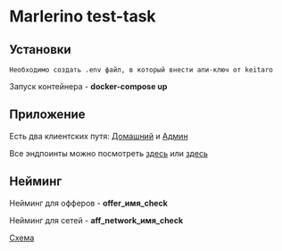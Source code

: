 # Marlerino test-task

## Установки
    Необходимо создать .env файл, в который внести апи-ключ от keitaro

Запуск контейнера - __docker-compose up__


## Приложение

Есть два клиентских путя: [Домашний](http://localhost:8000/) и [Админ](http://localhost:8000/admin/)

Все эндпоинты можно посмотреть [здесь](http://localhost:8000/docs) или [здесь](http://localhost:8000/redoc)

## Нейминг

Нейминг для офферов - __offer_имя_check__

Нейминг для сетей - __aff_network_имя_check__

[Схема](https://miro.com/app/board/uXjVKDwXiuI=/) 